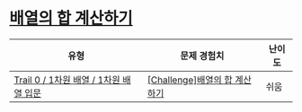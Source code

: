 # [배열의 합 계산하기](https://www.codetree.ai/trails/complete/curated-cards/nl-pre-1d-array-basics-1)

|유형|문제 경험치|난이도|
|---|---|---|
|[Trail 0 / 1차원 배열 / 1차원 배열 입문](https://www.codetree.ai/trail-info/codetree-101/)|[[Challenge]배열의 합 계산하기](https://www.codetree.ai/trails/complete/curated-cards/nl-pre-1d-array-basics-1/)|쉬움|

